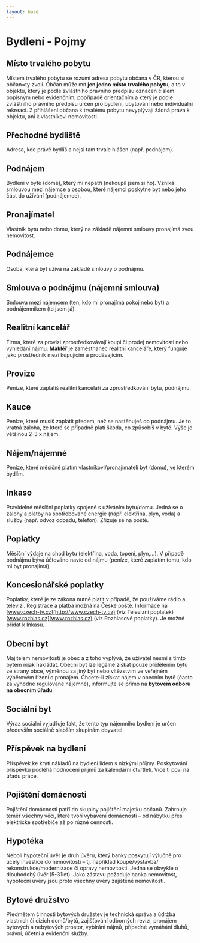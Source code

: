 ```yaml
---
layout: base
---
```


# Bydlení - Pojmy

## Místo trvalého pobytu

Místem trvalého pobytu se rozumí adresa pobytu občana v ČR, kterou si občan=ty zvolí. Občan může mít **jen jedno místo trvalého pobytu**, a to v objektu, který je podle zvláštního právního předpisu označen číslem popisným nebo evidenčním, popřípadě orientačním a který je podle zvláštního právního předpisu určen pro bydlení, ubytování nebo individuální rekreaci. Z přihlášení občana k trvalému pobytu nevyplývají žádná práva k objektu, ani k vlastníkovi nemovitosti.

## Přechodné bydliště

Adresa, kde právě bydlíš a nejsi tam trvale hlášen (např. podnájem).

## Podnájem

Bydlení v bytě (domě), který mi nepatří (nekoupil jsem si ho). Vzniká smlouvou mezi nájemce a osobou, které nájemci poskytne byt nebo jeho část do užívání (podnájemce).

## Pronajímatel

Vlastník bytu nebo domu, který na základě nájemní smlouvy pronajímá svou nemovitost.

## Podnájemce

Osoba, která byt užívá na základě smlouvy o podnájmu.

## Smlouva o podnájmu (nájemní smlouva)

Smlouva mezi nájemcem (ten, kdo mi pronajímá pokoj nebo byt) a podnájemníkem (to jsem já).

## Realitní kancelář

Firma, které za provizi zprostředkovávají koupi či prodej nemovitosti nebo vyhledání nájmu. **Makléř** je zaměstnanec realitní kanceláře, který funguje jako prostředník mezi kupujícím a prodávajícím.

## Provize

Peníze, které zaplatíš realitní kanceláři za zprostředkování bytu, podnájmu.

## Kauce

Peníze, které musíš zaplatit předem, než se nastěhuješ do podnájmu. Je to vratná záloha, ze které se případně platí škoda, co způsobíš v bytě. Výše je většinou 2-3 x nájem.

## Nájem/nájemné

Peníze, které měsíčně platím vlastníkovi/pronajímateli byt (domu), ve kterém bydlím.

## Inkaso

Pravidelné měsíční poplatky spojené s užíváním bytu/domu. Jedná se o zálohy a platby na spotřebované energie (např. elektřina, plyn, voda) a služby (např. odvoz odpadu, telefon). Zřizuje se na poště.

## Poplatky

Měsíční výdaje na chod bytu (elektřina, voda, topení, plyn,…). V případě podnájmu bývá účtováno navíc od nájmu (peníze, které zaplatím tomu, kdo mi byt pronajímá).

## Koncesionářské poplatky

Poplatky, které je ze zákona nutné platit v případě, že používáme rádio a televizi. Registrace a platba možná na České poště. Informace na [www.czech-tv.cz](http://www.czech-tv.cz) (viz Televizní poplatek) [www.rozhlas.cz](www.rozhlas.cz) (viz Rozhlasové poplatky). Je možné přidat k Inkasu.

## Obecní byt

Majitelem nemovitosti je obec a z toho vyplývá, že uživatel nesmí s tímto bytem nijak nakládat. Obecní byt lze legálně získat pouze přidělením bytu ze strany obce, výměnou za jiný byt nebo vítězstvím ve veřejném výběrovém řízení o pronájem. Chcete-li získat nájem v obecním bytě (často za výhodné regulované nájemné), informujte se přímo na **bytovém odboru na obecním úřadu**.

## Sociální byt

Výraz sociální vyjadřuje fakt, že tento typ nájemního bydlení je určen především sociálně slabším skupinám obyvatel.

## Příspěvek na bydlení

Příspěvek ke krytí nákladů na bydlení lidem s nízkými příjmy. Poskytování příspěvku podléhá hodnocení příjmů za kalendářní čtvrtletí. Více ti poví na úřadu práce.

## Pojištění domácnosti

Pojištění domácnosti patří do skupiny pojištění majetku občanů. Zahrnuje téměř všechny věci, které tvoří vybavení domácnosti – od nábytku přes elektrické spotřebiče až po různé cennosti.

## Hypotéka

Neboli hypoteční úvěr je druh úvěru, který banky poskytují výlučně pro účely investice do nemovitosti – tj. například koupě/výstavba/ rekonstrukce/modernizace či opravy nemovitosti. Jedná se obvykle o dlouhodobý úvěr (5-31let). Jako zástavu požaduje banka nemovitost, hypoteční úvěry jsou proto všechny úvěry zajištěné nemovitostí.

## Bytové družstvo

Předmětem činnosti bytových družstev je technická správa a údržba vlastních či cizích domů/bytů, zajišťování odborných revizí, pronájem bytových a nebytových prostor, vybírání nájmů, případné vymáhání dluhů, právní, účetní a evidenční služby.

